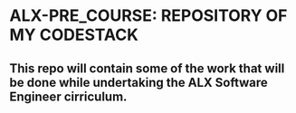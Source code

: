 # ALX-PRE_COURSE: REPOSITORY OF MY CODESTACK
## This repo will contain some of the work that will be done while undertaking the ALX Software Engineer cirriculum.

